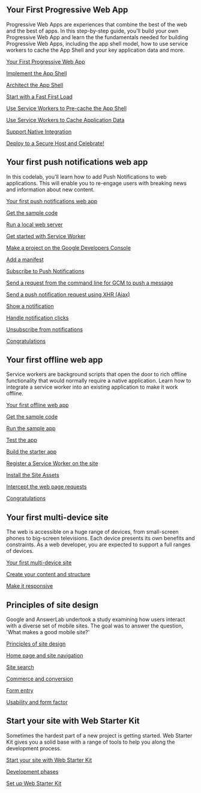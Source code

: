 







## Your First Progressive Web App

Progressive Web Apps are experiences that combine the best of the web and the best of apps. In this step-by-step guide, you'll build your own Progressive Web App and learn the the fundamentals needed for building Progressive Web Apps, including the app shell model, how to use service workers to cache the App Shell and your key application data and more.


  [Your First Progressive Web App](/web/fundamentals/getting-started/your-first-progressive-web-app/?hl=en)

  
  [Implement the App Shell](/web/fundamentals/getting-started/your-first-progressive-web-app/step-02?hl=en)
  
  [Architect the App Shell](/web/fundamentals/getting-started/your-first-progressive-web-app/step-01?hl=en)
  
  [Start with a Fast First Load](/web/fundamentals/getting-started/your-first-progressive-web-app/step-03?hl=en)
  
  [Use Service Workers to Pre-cache the App Shell](/web/fundamentals/getting-started/your-first-progressive-web-app/step-04?hl=en)
  
  [Use Service Workers to Cache Application Data](/web/fundamentals/getting-started/your-first-progressive-web-app/step-05?hl=en)
  
  [Support Native Integration](/web/fundamentals/getting-started/your-first-progressive-web-app/step-07?hl=en)
  
  [Deploy to a Secure Host and Celebrate!](/web/fundamentals/getting-started/your-first-progressive-web-app/step-08?hl=en)
  






## Your first push notifications web app

In this codelab, you'll learn how to add Push Notifications to web applications. This will enable you to re-engage users with breaking news and information about new content.


  [Your first push notifications web app](/web/fundamentals/getting-started/push-notifications/?hl=en)

  
  [Get the sample code](/web/fundamentals/getting-started/push-notifications/step-01?hl=en)
  
  [Run a local web server](/web/fundamentals/getting-started/push-notifications/step-02?hl=en)
  
  [Get started with Service Worker](/web/fundamentals/getting-started/push-notifications/step-03?hl=en)
  
  [Make a project on the Google Developers Console](/web/fundamentals/getting-started/push-notifications/step-04?hl=en)
  
  [Add a manifest](/web/fundamentals/getting-started/push-notifications/step-05?hl=en)
  
  [Subscribe to Push Notifications](/web/fundamentals/getting-started/push-notifications/step-06?hl=en)
  
  [Send a request from the command line for GCM to push a message](/web/fundamentals/getting-started/push-notifications/step-07?hl=en)
  
  [Send a push notification request using XHR (Ajax)](/web/fundamentals/getting-started/push-notifications/step-08?hl=en)
  
  [Show a notification](/web/fundamentals/getting-started/push-notifications/step-09?hl=en)
  
  [Handle notification clicks](/web/fundamentals/getting-started/push-notifications/step-10?hl=en)
  
  [Unsubscribe from notifications](/web/fundamentals/getting-started/push-notifications/step-11?hl=en)
  
  [Congratulations](/web/fundamentals/getting-started/push-notifications/step-12?hl=en)
  






## Your first offline web app

Service workers are background scripts that open the door to rich offline functionality that would normally require a native application. Learn how to integrate a service worker into an existing application to make it work offline.


  [Your first offline web app](/web/fundamentals/getting-started/your-first-offline-web-app/?hl=en)

  
  [Get the sample code](/web/fundamentals/getting-started/your-first-offline-web-app/step-1?hl=en)
  
  [Run the sample app](/web/fundamentals/getting-started/your-first-offline-web-app/step-2?hl=en)
  
  [Test the app](/web/fundamentals/getting-started/your-first-offline-web-app/step-3?hl=en)
  
  [Build the starter app](/web/fundamentals/getting-started/your-first-offline-web-app/step-4?hl=en)
  
  [Register a Service Worker on the site](/web/fundamentals/getting-started/your-first-offline-web-app/step-5?hl=en)
  
  [Install the Site Assets](/web/fundamentals/getting-started/your-first-offline-web-app/step-6?hl=en)
  
  [Intercept the web page requests](/web/fundamentals/getting-started/your-first-offline-web-app/step-7?hl=en)
  
  [Congratulations](/web/fundamentals/getting-started/your-first-offline-web-app/step-8?hl=en)
  






## Your first multi-device site

The web is accessible on a huge range of devices, from small-screen phones to big-screen televisions. Each device presents its own benefits and constraints. As a web developer, you are expected to support a full ranges of devices.


  [Your first multi-device site](/web/fundamentals/getting-started/your-first-multi-screen-site/?hl=en)

  
  [Create your content and structure](/web/fundamentals/getting-started/your-first-multi-screen-site/content?hl=en)
  
  [Make it responsive](/web/fundamentals/getting-started/your-first-multi-screen-site/responsive?hl=en)
  






## Principles of site design

Google and AnswerLab undertook a study examining how users interact with a diverse set of mobile sites. The goal was to answer the question, 'What makes a good mobile site?'


  [Principles of site design](/web/fundamentals/getting-started/principles/?hl=en)

  
  [Home page and site navigation](/web/fundamentals/getting-started/principles/site-and-page-navigation?hl=en)
  
  [Site search](/web/fundamentals/getting-started/principles/site-search?hl=en)
  
  [Commerce and conversion](/web/fundamentals/getting-started/principles/commerce-and-conversion?hl=en)
  
  [Form entry](/web/fundamentals/getting-started/principles/form-entry?hl=en)
  
  [Usability and form factor](/web/fundamentals/getting-started/principles/usability-and-form-factor?hl=en)
  






## Start your site with Web Starter Kit

Sometimes the hardest part of a new project is getting started. Web Starter Kit gives you a solid base with a range of tools to help you along the development process.


  [Start your site with Web Starter Kit](/web/fundamentals/getting-started/web-starter-kit/?hl=en)

  
  [Development phases](/web/fundamentals/getting-started/web-starter-kit/development-phases?hl=en)
  
  [Set up Web Starter Kit](/web/fundamentals/getting-started/web-starter-kit/setting-up?hl=en)
  




